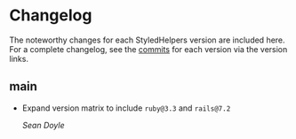 # Changelog

The noteworthy changes for each StyledHelpers version are
included here. For a complete changelog, see the [commits] for each version via
the version links.

[commits]: https://github.com/seanpdoyle/styled_helpers

## main

*   Expand version matrix to include `ruby@3.3` and `rails@7.2`

    *Sean Doyle*
